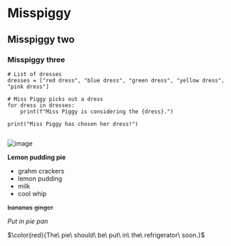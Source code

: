 # Misspiggy
## Misspiggy two
### Misspiggy three


```
# List of dresses
dresses = ["red dress", "blue dress", "green dress", "yellow dress", "pink dress"]

# Miss Piggy picks out a dress
for dress in dresses:
    print(f"Miss Piggy is considering the {dress}.")
    
print("Miss Piggy has chosen her dress!")


```

![image](https://github.com/user-attachments/assets/0a8ab0d3-7729-4ae5-ad63-930f7736f3cc)



**Lemon pudding pie**

- grahm crackers
- lemon pudding
- milk
- cool whip
  
~~bananas~~
~~ginger~~

*Put in pie pan*

$\color{red}{The\ pie\ should\ be\ put\ in\ the\ refrigerator\ soon.}$

